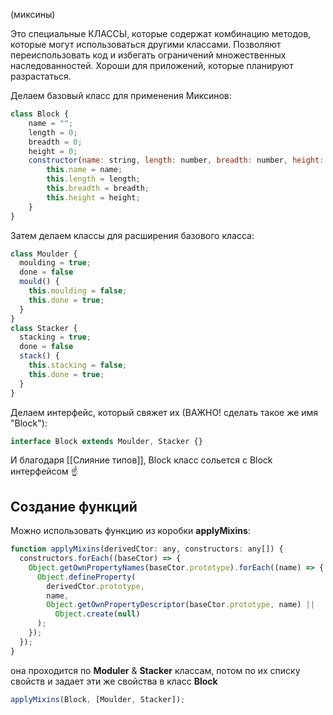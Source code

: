 (миксины)

Это специальные КЛАССЫ, которые содержат комбинацию методов, которые могут использоваться другими классами. 
Позволяют переиспользовать код и избегать ограничений множественных наследованностей. Хороши для приложений, которые планируют разрастаться.

Делаем базовый класс для применения Миксинов:

```js
class Block {
    name = "";
    length = 0;
    breadth = 0;
    height = 0;
    constructor(name: string, length: number, breadth: number, height: number, ) {
        this.name = name;
        this.length = length;
        this.breadth = breadth;
        this.height = height;
    }
}
```

Затем делаем классы для расширения базового класса:

```js
class Moulder {
  moulding = true;
  done = false
  mould() {
    this.moulding = false;
    this.done = true;
  }
}
class Stacker {
  stacking = true;
  done = false
  stack() {
    this.stacking = false;
    this.done = true;
  }
}
```

Делаем интерфейс, который свяжет их (ВАЖНО! сделать такое же имя "Block"):

```js
interface Block extends Moulder, Stacker {}
```

И благодаря [[Слияние типов]], Block класс сольется с Block интерфейсом ☝

## Создание функций

Можно использовать функцию из коробки **applyMixins**:

```js
function applyMixins(derivedCtor: any, constructors: any[]) {
  constructors.forEach((baseCtor) => {
    Object.getOwnPropertyNames(baseCtor.prototype).forEach((name) => {
      Object.defineProperty(
        derivedCtor.prototype,
        name,
        Object.getOwnPropertyDescriptor(baseCtor.prototype, name) ||
          Object.create(null)
      );
    });
  });
}
```

она проходится по **Moduler** & **Stacker** классам, потом по их списку свойств и задает эти же свойства в класс **Block**

```js
applyMixins(Block, [Moulder, Stacker]);
```